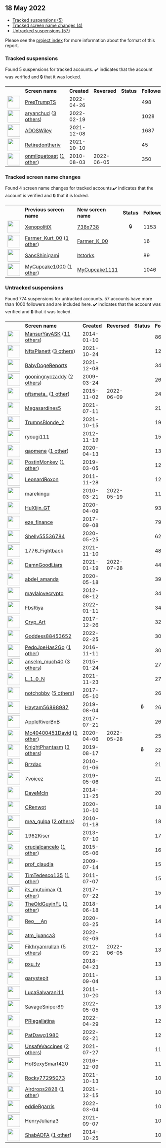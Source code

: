 ## 18 May 2022

* [Tracked suspensions (5)](#tracked-suspensions)
* [Tracked screen name changes (4)](#tracked-screen-name-changes)
* [Untracked suspensions (57)](#untracked-suspensions)

Please see the [project index](https://github.com/travisbrown/twitter-watch) for more information about the format of this report.

### Tracked suspensions

Found 5 suspensions for tracked accounts.
  ✔️ indicates that the account was verified and 🔒 that it was locked.

<table>
    <tr>
        <th></th>
        <th align="left">Screen name</th>
        <th align="left">Created</th>
        <th align="left">Reversed</th>
        <th align="left">Status</th>
        <th align="left">Followers</th>
        <th align="left">Ranking</th></tr>
    </tr>
        <tr>
            <td><a href="https://twitter.com/intent/user?user_id=1518751351500513280">
                <img src="https://pbs.twimg.com/profile_images/1520604870448848896/BHsndIC7_normal.jpg" width="40px" height="40px" align="center"/></a>
            </td>
            <td>
                <a href="https://twitter.com/PresTrumpTS">PresTrumpTS</a></td>
            <td>2022-04-26</td>
            <td></td>
            <td align="center"></td>
            <td>498</td>
            <td>757</td>
        </tr>
        <tr>
            <td><a href="https://twitter.com/intent/user?user_id=1495094035710676994">
                <img src="https://pbs.twimg.com/profile_images/1526264715088896007/19VG7pZK_normal.jpg" width="40px" height="40px" align="center"/></a>
            </td>
            <td>
                <a href="https://twitter.com/aryanchud">aryanchud</a>&nbsp;(<a href="https://api.memory.lol/v1/tw/id/1495094035710676994">3 others</a>)&nbsp;</td>
            <td>2022-02-19</td>
            <td></td>
            <td align="center"></td>
            <td>1028</td>
            <td>1782</td>
        </tr>
        <tr>
            <td><a href="https://twitter.com/intent/user?user_id=1468371649108267008">
                <img src="https://pbs.twimg.com/profile_images/1475344085925842945/zQ0MPpBR_normal.jpg" width="40px" height="40px" align="center"/></a>
            </td>
            <td>
                <a href="https://twitter.com/ADOSWiley">ADOSWiley</a></td>
            <td>2021-12-08</td>
            <td></td>
            <td align="center"></td>
            <td>1687</td>
            <td>2071</td>
        </tr>
        <tr>
            <td><a href="https://twitter.com/intent/user?user_id=1447287359335194624">
                <img src="https://pbs.twimg.com/profile_images/1447287932650409990/p-oCCuZ7_normal.jpg" width="40px" height="40px" align="center"/></a>
            </td>
            <td>
                <a href="https://twitter.com/Retiredontheriv">Retiredontheriv</a></td>
            <td>2021-10-10</td>
            <td></td>
            <td align="center"></td>
            <td>45</td>
            <td>33292</td>
        </tr>
        <tr>
            <td><a href="https://twitter.com/intent/user?user_id=174378852">
                <img src="https://pbs.twimg.com/profile_images/1182719433334251520/OfILSRjw_normal.jpg" width="40px" height="40px" align="center"/></a>
            </td>
            <td>
                <a href="https://twitter.com/onmilquetoast">onmilquetoast</a>&nbsp;(<a href="https://api.memory.lol/v1/tw/id/174378852">1 other</a>)&nbsp;</td>
            <td>2010-08-03</td>
            <td>2022-06-05</td>
            <td align="center"></td>
            <td>350</td>
            <td>81358</td>
        </tr></table>

### Tracked screen name changes

Found 4 screen name changes for tracked accounts.✔️ indicates that the account is verified and 🔒 that it is locked.

<table>
    <tr>
        <th></th>
        <th align="left">Previous screen name</th>
        <th align="left">New screen name</th>
        <th align="left">Status</th>
        <th align="left">Followers</th>
        <th align="left">Ranking</th></tr>
    </tr>
        <tr>
            <td><a href="https://twitter.com/intent/user?user_id=1305945020206321665">
                <img src="https://pbs.twimg.com/profile_images/1305950786774536192/7lrFkk_o_normal.jpg" width="40px" height="40px" align="center"/></a>
            </td>
            <td>
                <a href="https://twitter.com/XenopolitiX">XenopolitiX</a></td>
            <td>
                <a href="https://twitter.com/738x738">738x738</a>
            </td>
            <td align="center">🔒</td>
            <td>1153</td>
            <td>35140</td>
        </tr>
        <tr>
            <td><a href="https://twitter.com/intent/user?user_id=1524838707617943552">
                <img src="https://pbs.twimg.com/profile_images/1526338160149467136/Y_vi72WQ_normal.jpg" width="40px" height="40px" align="center"/></a>
            </td>
            <td>
                <a href="https://twitter.com/Farmer_Kurt_00">Farmer_Kurt_00</a>&nbsp;(<a href="https://api.memory.lol/v1/tw/id/1524838707617943552">1 other</a>)&nbsp;</td>
            <td>
                <a href="https://twitter.com/Farmer_K_00">Farmer_K_00</a>
            </td>
            <td align="center"></td>
            <td>16</td>
            <td>44766</td>
        </tr>
        <tr>
            <td><a href="https://twitter.com/intent/user?user_id=827672681491333120">
                <img src="https://pbs.twimg.com/profile_images/1539863376133767168/K0U7jtLu_normal.jpg" width="40px" height="40px" align="center"/></a>
            </td>
            <td>
                <a href="https://twitter.com/SansShinigami">SansShinigami</a></td>
            <td>
                <a href="https://twitter.com/ltstorks">ltstorks</a>
            </td>
            <td align="center"></td>
            <td>89</td>
            <td>61592</td>
        </tr>
        <tr>
            <td><a href="https://twitter.com/intent/user?user_id=1519002455069102081">
                <img src="https://pbs.twimg.com/profile_images/1520120800929628161/2MEbrwqZ_normal.jpg" width="40px" height="40px" align="center"/></a>
            </td>
            <td>
                <a href="https://twitter.com/MyCupcake1000">MyCupcake1000</a>&nbsp;(<a href="https://api.memory.lol/v1/tw/id/1519002455069102081">1 other</a>)&nbsp;</td>
            <td>
                <a href="https://twitter.com/MyCupcake1111">MyCupcake1111</a>
            </td>
            <td align="center"></td>
            <td>1046</td>
            <td>69938</td>
        </tr></table>


### Untracked suspensions

Found 774 suspensions for untracked accounts.
57 accounts have more than 1000 followers and are included here.
  ✔️ indicates that the account was verified and 🔒 that it was locked.

<table>
    <tr>
        <th></th>
        <th align="left">Screen name</th>
        <th align="left">Created</th>
        <th align="left">Reversed</th>
        <th align="left">Status</th>
        <th align="left">Followers</th>
    </tr>
        <tr>
            <td><a href="https://twitter.com/intent/user?user_id=2285746465">
                <img src="https://pbs.twimg.com/profile_images/1509912099937558535/OWXA9kL5_normal.jpg" width="40px" height="40px" align="center"/></a>
            </td>
            <td>
                <a href="https://twitter.com/MansurYavASK">MansurYavASK</a>&nbsp;(<a href="https://api.memory.lol/v1/tw/id/2285746465">11 others</a>)&nbsp;</td>
            <td>2014-01-10</td>
            <td></td>
            <td align="center"></td>
            <td>863784</td>
        </tr>
        <tr>
            <td><a href="https://twitter.com/intent/user?user_id=1452231072658427905">
                <img src="https://pbs.twimg.com/profile_images/1501227055282679810/6f_14Sjh_normal.jpg" width="40px" height="40px" align="center"/></a>
            </td>
            <td>
                <a href="https://twitter.com/NftsPlanett">NftsPlanett</a>&nbsp;(<a href="https://api.memory.lol/v1/tw/id/1452231072658427905">3 others</a>)&nbsp;</td>
            <td>2021-10-24</td>
            <td></td>
            <td align="center"></td>
            <td>128921</td>
        </tr>
        <tr>
            <td><a href="https://twitter.com/intent/user?user_id=1468405087160926209">
                <img src="https://pbs.twimg.com/profile_images/1480992903057092613/yHYFISHZ_normal.jpg" width="40px" height="40px" align="center"/></a>
            </td>
            <td>
                <a href="https://twitter.com/BabyDogeReports">BabyDogeReports</a></td>
            <td>2021-12-08</td>
            <td></td>
            <td align="center"></td>
            <td>34826</td>
        </tr>
        <tr>
            <td><a href="https://twitter.com/intent/user?user_id=26305099">
                <img src="https://abs.twimg.com/sticky/default_profile_images/default_profile_normal.png" width="40px" height="40px" align="center"/></a>
            </td>
            <td>
                <a href="https://twitter.com/gooningnyczaddy">gooningnyczaddy</a>&nbsp;(<a href="https://api.memory.lol/v1/tw/id/26305099">2 others</a>)&nbsp;</td>
            <td>2009-03-24</td>
            <td></td>
            <td align="center"></td>
            <td>26408</td>
        </tr>
        <tr>
            <td><a href="https://twitter.com/intent/user?user_id=4102443020">
                <img src="https://pbs.twimg.com/profile_images/1537848760600231937/z1ynvLww_normal.jpg" width="40px" height="40px" align="center"/></a>
            </td>
            <td>
                <a href="https://twitter.com/nftsmeta_">nftsmeta_</a>&nbsp;(<a href="https://api.memory.lol/v1/tw/id/4102443020">1 other</a>)&nbsp;</td>
            <td>2015-11-02</td>
            <td>2022-06-09</td>
            <td align="center"></td>
            <td>24488</td>
        </tr>
        <tr>
            <td><a href="https://twitter.com/intent/user?user_id=1414270107937767432">
                <img src="https://pbs.twimg.com/profile_images/1526233646969266176/cnakSQxw_normal.jpg" width="40px" height="40px" align="center"/></a>
            </td>
            <td>
                <a href="https://twitter.com/Megasardines5">Megasardines5</a></td>
            <td>2021-07-11</td>
            <td></td>
            <td align="center"></td>
            <td>21621</td>
        </tr>
        <tr>
            <td><a href="https://twitter.com/intent/user?user_id=1449106760145379329">
                <img src="https://pbs.twimg.com/profile_images/1517948285780066305/rAvk2Ayk_normal.jpg" width="40px" height="40px" align="center"/></a>
            </td>
            <td>
                <a href="https://twitter.com/TrumpsBlonde_2">TrumpsBlonde_2</a></td>
            <td>2021-10-15</td>
            <td></td>
            <td align="center"></td>
            <td>19915</td>
        </tr>
        <tr>
            <td><a href="https://twitter.com/intent/user?user_id=957146876">
                <img src="https://pbs.twimg.com/profile_images/1395258877986234369/NSpybHo9_normal.jpg" width="40px" height="40px" align="center"/></a>
            </td>
            <td>
                <a href="https://twitter.com/ryougi111">ryougi111</a></td>
            <td>2012-11-19</td>
            <td></td>
            <td align="center"></td>
            <td>15669</td>
        </tr>
        <tr>
            <td><a href="https://twitter.com/intent/user?user_id=1249518162665549824">
                <img src="https://pbs.twimg.com/profile_images/1519038068870811649/7wkJSI0X_normal.jpg" width="40px" height="40px" align="center"/></a>
            </td>
            <td>
                <a href="https://twitter.com/qaomene">qaomene</a>&nbsp;(<a href="https://api.memory.lol/v1/tw/id/1249518162665549824">1 other</a>)&nbsp;</td>
            <td>2020-04-13</td>
            <td></td>
            <td align="center"></td>
            <td>13669</td>
        </tr>
        <tr>
            <td><a href="https://twitter.com/intent/user?user_id=1102730501163384832">
                <img src="https://pbs.twimg.com/profile_images/1496703318495674370/q-A6yqTz_normal.jpg" width="40px" height="40px" align="center"/></a>
            </td>
            <td>
                <a href="https://twitter.com/PostinMonkey">PostinMonkey</a>&nbsp;(<a href="https://api.memory.lol/v1/tw/id/1102730501163384832">1 other</a>)&nbsp;</td>
            <td>2019-03-05</td>
            <td></td>
            <td align="center"></td>
            <td>12574</td>
        </tr>
        <tr>
            <td><a href="https://twitter.com/intent/user?user_id=423610335">
                <img src="https://pbs.twimg.com/profile_images/504275304081141761/0Gx4z1uj_normal.jpeg" width="40px" height="40px" align="center"/></a>
            </td>
            <td>
                <a href="https://twitter.com/LeonardRoxon">LeonardRoxon</a></td>
            <td>2011-11-28</td>
            <td></td>
            <td align="center"></td>
            <td>12542</td>
        </tr>
        <tr>
            <td><a href="https://twitter.com/intent/user?user_id=125171112">
                <img src="https://pbs.twimg.com/profile_images/1322507620654047236/oEzoQOHu_normal.png" width="40px" height="40px" align="center"/></a>
            </td>
            <td>
                <a href="https://twitter.com/marekingu">marekingu</a></td>
            <td>2010-03-21</td>
            <td>2022-05-19</td>
            <td align="center"></td>
            <td>11343</td>
        </tr>
        <tr>
            <td><a href="https://twitter.com/intent/user?user_id=1248346194159558659">
                <img src="https://pbs.twimg.com/profile_images/1321578250636791809/zJn7VJcB_normal.jpg" width="40px" height="40px" align="center"/></a>
            </td>
            <td>
                <a href="https://twitter.com/HuXljin_GT">HuXljin_GT</a></td>
            <td>2020-04-09</td>
            <td></td>
            <td align="center"></td>
            <td>9318</td>
        </tr>
        <tr>
            <td><a href="https://twitter.com/intent/user?user_id=906250510126206977">
                <img src="https://pbs.twimg.com/profile_images/1521350508564340736/h4hXa262_normal.jpg" width="40px" height="40px" align="center"/></a>
            </td>
            <td>
                <a href="https://twitter.com/eze_finance">eze_finance</a></td>
            <td>2017-09-08</td>
            <td></td>
            <td align="center"></td>
            <td>7930</td>
        </tr>
        <tr>
            <td><a href="https://twitter.com/intent/user?user_id=1264943289230385152">
                <img src="https://pbs.twimg.com/profile_images/1488233856230645769/MSkGL4Kx_normal.jpg" width="40px" height="40px" align="center"/></a>
            </td>
            <td>
                <a href="https://twitter.com/Shelly55536784">Shelly55536784</a></td>
            <td>2020-05-25</td>
            <td></td>
            <td align="center"></td>
            <td>6254</td>
        </tr>
        <tr>
            <td><a href="https://twitter.com/intent/user?user_id=1458421808273702915">
                <img src="https://pbs.twimg.com/profile_images/1458422661089009680/8OpVVcql_normal.jpg" width="40px" height="40px" align="center"/></a>
            </td>
            <td>
                <a href="https://twitter.com/1776_Fightback">1776_Fightback</a></td>
            <td>2021-11-10</td>
            <td></td>
            <td align="center"></td>
            <td>4815</td>
        </tr>
        <tr>
            <td><a href="https://twitter.com/intent/user?user_id=1351477451273228294">
                <img src="https://pbs.twimg.com/profile_images/1397814424153559045/CBpdvth9_normal.jpg" width="40px" height="40px" align="center"/></a>
            </td>
            <td>
                <a href="https://twitter.com/DamnGoodLiars">DamnGoodLiars</a></td>
            <td>2021-01-19</td>
            <td>2022-07-28</td>
            <td align="center"></td>
            <td>4419</td>
        </tr>
        <tr>
            <td><a href="https://twitter.com/intent/user?user_id=1262382448295456768">
                <img src="https://pbs.twimg.com/profile_images/1371489695339794439/MLTdT3_l_normal.jpg" width="40px" height="40px" align="center"/></a>
            </td>
            <td>
                <a href="https://twitter.com/abdel_amanda">abdel_amanda</a></td>
            <td>2020-05-18</td>
            <td></td>
            <td align="center"></td>
            <td>3991</td>
        </tr>
        <tr>
            <td><a href="https://twitter.com/intent/user?user_id=753345476">
                <img src="https://abs.twimg.com/sticky/default_profile_images/default_profile_normal.png" width="40px" height="40px" align="center"/></a>
            </td>
            <td>
                <a href="https://twitter.com/maylalovecrypto">maylalovecrypto</a></td>
            <td>2012-08-12</td>
            <td></td>
            <td align="center"></td>
            <td>3484</td>
        </tr>
        <tr>
            <td><a href="https://twitter.com/intent/user?user_id=1480808955110592513">
                <img src="https://pbs.twimg.com/profile_images/1511226293983281159/au23vw7B_normal.jpg" width="40px" height="40px" align="center"/></a>
            </td>
            <td>
                <a href="https://twitter.com/FbsRiya">FbsRiya</a></td>
            <td>2022-01-11</td>
            <td></td>
            <td align="center"></td>
            <td>3459</td>
        </tr>
        <tr>
            <td><a href="https://twitter.com/intent/user?user_id=945574174235545601">
                <img src="https://pbs.twimg.com/profile_images/950490075200196608/xL2Ezhm0_normal.jpg" width="40px" height="40px" align="center"/></a>
            </td>
            <td>
                <a href="https://twitter.com/Cryp_Art">Cryp_Art</a></td>
            <td>2017-12-26</td>
            <td></td>
            <td align="center"></td>
            <td>3244</td>
        </tr>
        <tr>
            <td><a href="https://twitter.com/intent/user?user_id=1497224017283006479">
                <img src="https://pbs.twimg.com/profile_images/1521392501592137728/3RtEr02g_normal.jpg" width="40px" height="40px" align="center"/></a>
            </td>
            <td>
                <a href="https://twitter.com/Goddess88453652">Goddess88453652</a></td>
            <td>2022-02-25</td>
            <td></td>
            <td align="center"></td>
            <td>3024</td>
        </tr>
        <tr>
            <td><a href="https://twitter.com/intent/user?user_id=797078151801303044">
                <img src="https://pbs.twimg.com/profile_images/1505571056039440389/Udel5naH_normal.jpg" width="40px" height="40px" align="center"/></a>
            </td>
            <td>
                <a href="https://twitter.com/PedoJoeHas2Go">PedoJoeHas2Go</a>&nbsp;(<a href="https://api.memory.lol/v1/tw/id/797078151801303044">1 other</a>)&nbsp;</td>
            <td>2016-11-11</td>
            <td></td>
            <td align="center"></td>
            <td>3015</td>
        </tr>
        <tr>
            <td><a href="https://twitter.com/intent/user?user_id=2996683077">
                <img src="https://pbs.twimg.com/profile_images/1522909131878846464/KSrIWGnK_normal.jpg" width="40px" height="40px" align="center"/></a>
            </td>
            <td>
                <a href="https://twitter.com/anselm_much40">anselm_much40</a>&nbsp;(<a href="https://api.memory.lol/v1/tw/id/2996683077">3 others</a>)&nbsp;</td>
            <td>2015-01-24</td>
            <td></td>
            <td align="center"></td>
            <td>2783</td>
        </tr>
        <tr>
            <td><a href="https://twitter.com/intent/user?user_id=1463125620083154948">
                <img src="https://pbs.twimg.com/profile_images/1517135264866578432/KPcIphzx_normal.jpg" width="40px" height="40px" align="center"/></a>
            </td>
            <td>
                <a href="https://twitter.com/L_1_0_N">L_1_0_N</a></td>
            <td>2021-11-23</td>
            <td></td>
            <td align="center"></td>
            <td>2743</td>
        </tr>
        <tr>
            <td><a href="https://twitter.com/intent/user?user_id=862119484248739844">
                <img src="https://pbs.twimg.com/profile_images/1522683986308386816/L8kURxRT_normal.jpg" width="40px" height="40px" align="center"/></a>
            </td>
            <td>
                <a href="https://twitter.com/notchobby">notchobby</a>&nbsp;(<a href="https://api.memory.lol/v1/tw/id/862119484248739844">5 others</a>)&nbsp;</td>
            <td>2017-05-10</td>
            <td></td>
            <td align="center"></td>
            <td>2673</td>
        </tr>
        <tr>
            <td><a href="https://twitter.com/intent/user?user_id=1158011469650415616">
                <img src="https://pbs.twimg.com/profile_images/1442770428649480192/JI2iCNPG_normal.jpg" width="40px" height="40px" align="center"/></a>
            </td>
            <td>
                <a href="https://twitter.com/Haytam56898987">Haytam56898987</a></td>
            <td>2019-08-04</td>
            <td></td>
            <td align="center">🔒</td>
            <td>2668</td>
        </tr>
        <tr>
            <td><a href="https://twitter.com/intent/user?user_id=888521171464970241">
                <img src="https://pbs.twimg.com/profile_images/1214201664795602946/Z6i7i_BE_normal.jpg" width="40px" height="40px" align="center"/></a>
            </td>
            <td>
                <a href="https://twitter.com/AppleRiverBnB">AppleRiverBnB</a></td>
            <td>2017-07-21</td>
            <td></td>
            <td align="center"></td>
            <td>2651</td>
        </tr>
        <tr>
            <td><a href="https://twitter.com/intent/user?user_id=1247085561984229379">
                <img src="https://pbs.twimg.com/profile_images/1270069829748260871/tIMx6jR9_normal.jpg" width="40px" height="40px" align="center"/></a>
            </td>
            <td>
                <a href="https://twitter.com/Mc40400451David">Mc40400451David</a>&nbsp;(<a href="https://api.memory.lol/v1/tw/id/1247085561984229379">1 other</a>)&nbsp;</td>
            <td>2020-04-06</td>
            <td>2022-05-28</td>
            <td align="center"></td>
            <td>2531</td>
        </tr>
        <tr>
            <td><a href="https://twitter.com/intent/user?user_id=1162727287923625984">
                <img src="https://pbs.twimg.com/profile_images/1231943100593037313/qlgx2XE5_normal.jpg" width="40px" height="40px" align="center"/></a>
            </td>
            <td>
                <a href="https://twitter.com/KnightPhantasm">KnightPhantasm</a>&nbsp;(<a href="https://api.memory.lol/v1/tw/id/1162727287923625984">3 others</a>)&nbsp;</td>
            <td>2019-08-17</td>
            <td></td>
            <td align="center">🔒</td>
            <td>2208</td>
        </tr>
        <tr>
            <td><a href="https://twitter.com/intent/user?user_id=102484319">
                <img src="https://pbs.twimg.com/profile_images/644102856618999808/MjEXRA5G_normal.jpg" width="40px" height="40px" align="center"/></a>
            </td>
            <td>
                <a href="https://twitter.com/Brzdac">Brzdac</a></td>
            <td>2010-01-06</td>
            <td></td>
            <td align="center"></td>
            <td>2161</td>
        </tr>
        <tr>
            <td><a href="https://twitter.com/intent/user?user_id=1125368558702288896">
                <img src="https://pbs.twimg.com/profile_images/1519219431783686144/CZqdKxnX_normal.jpg" width="40px" height="40px" align="center"/></a>
            </td>
            <td>
                <a href="https://twitter.com/7voicez">7voicez</a></td>
            <td>2019-05-06</td>
            <td></td>
            <td align="center"></td>
            <td>2149</td>
        </tr>
        <tr>
            <td><a href="https://twitter.com/intent/user?user_id=2909563304">
                <img src="https://pbs.twimg.com/profile_images/1514808781917474824/KzkWAIkU_normal.jpg" width="40px" height="40px" align="center"/></a>
            </td>
            <td>
                <a href="https://twitter.com/DaveMcln">DaveMcln</a></td>
            <td>2014-11-25</td>
            <td></td>
            <td align="center"></td>
            <td>2044</td>
        </tr>
        <tr>
            <td><a href="https://twitter.com/intent/user?user_id=1314969573209378817">
                <img src="https://pbs.twimg.com/profile_images/1372737209795760128/GEbd-oAg_normal.jpg" width="40px" height="40px" align="center"/></a>
            </td>
            <td>
                <a href="https://twitter.com/CRenwot">CRenwot</a></td>
            <td>2020-10-10</td>
            <td></td>
            <td align="center"></td>
            <td>1837</td>
        </tr>
        <tr>
            <td><a href="https://twitter.com/intent/user?user_id=106239911">
                <img src="https://pbs.twimg.com/profile_images/1522648561393238017/L_2uXp3t_normal.jpg" width="40px" height="40px" align="center"/></a>
            </td>
            <td>
                <a href="https://twitter.com/mea_gulpa">mea_gulpa</a>&nbsp;(<a href="https://api.memory.lol/v1/tw/id/106239911">2 others</a>)&nbsp;</td>
            <td>2010-01-18</td>
            <td></td>
            <td align="center"></td>
            <td>1829</td>
        </tr>
        <tr>
            <td><a href="https://twitter.com/intent/user?user_id=1584035035">
                <img src="https://pbs.twimg.com/profile_images/1352398465192497152/FBeoNc6h_normal.jpg" width="40px" height="40px" align="center"/></a>
            </td>
            <td>
                <a href="https://twitter.com/1962Kiser">1962Kiser</a></td>
            <td>2013-07-10</td>
            <td></td>
            <td align="center"></td>
            <td>1765</td>
        </tr>
        <tr>
            <td><a href="https://twitter.com/intent/user?user_id=3237908699">
                <img src="https://pbs.twimg.com/profile_images/1525853844315439104/OMZ48UR4_normal.jpg" width="40px" height="40px" align="center"/></a>
            </td>
            <td>
                <a href="https://twitter.com/crucialcancelo">crucialcancelo</a>&nbsp;(<a href="https://api.memory.lol/v1/tw/id/3237908699">1 other</a>)&nbsp;</td>
            <td>2015-05-06</td>
            <td></td>
            <td align="center"></td>
            <td>1639</td>
        </tr>
        <tr>
            <td><a href="https://twitter.com/intent/user?user_id=56544075">
                <img src="https://pbs.twimg.com/profile_images/1373969366119759874/qGUqzYgN_normal.jpg" width="40px" height="40px" align="center"/></a>
            </td>
            <td>
                <a href="https://twitter.com/prof_claudia">prof_claudia</a></td>
            <td>2009-07-14</td>
            <td></td>
            <td align="center"></td>
            <td>1571</td>
        </tr>
        <tr>
            <td><a href="https://twitter.com/intent/user?user_id=331302647">
                <img src="https://pbs.twimg.com/profile_images/1114481507110776832/CGuudzHw_normal.jpg" width="40px" height="40px" align="center"/></a>
            </td>
            <td>
                <a href="https://twitter.com/TimTedesco135">TimTedesco135</a>&nbsp;(<a href="https://api.memory.lol/v1/tw/id/331302647">1 other</a>)&nbsp;</td>
            <td>2011-07-07</td>
            <td></td>
            <td align="center"></td>
            <td>1567</td>
        </tr>
        <tr>
            <td><a href="https://twitter.com/intent/user?user_id=888658946516496384">
                <img src="https://pbs.twimg.com/profile_images/1524799806807461889/dqSQITW5_normal.jpg" width="40px" height="40px" align="center"/></a>
            </td>
            <td>
                <a href="https://twitter.com/its_mutuimax">its_mutuimax</a>&nbsp;(<a href="https://api.memory.lol/v1/tw/id/888658946516496384">1 other</a>)&nbsp;</td>
            <td>2017-07-22</td>
            <td></td>
            <td align="center"></td>
            <td>1536</td>
        </tr>
        <tr>
            <td><a href="https://twitter.com/intent/user?user_id=1008837438201090051">
                <img src="https://pbs.twimg.com/profile_images/1526217943608066048/7Qx42TxE_normal.jpg" width="40px" height="40px" align="center"/></a>
            </td>
            <td>
                <a href="https://twitter.com/TheOldGuyinFL">TheOldGuyinFL</a>&nbsp;(<a href="https://api.memory.lol/v1/tw/id/1008837438201090051">1 other</a>)&nbsp;</td>
            <td>2018-06-18</td>
            <td></td>
            <td align="center"></td>
            <td>1445</td>
        </tr>
        <tr>
            <td><a href="https://twitter.com/intent/user?user_id=1242928677899448331">
                <img src="https://pbs.twimg.com/profile_images/1242930306769920002/gQdFGkc4_normal.png" width="40px" height="40px" align="center"/></a>
            </td>
            <td>
                <a href="https://twitter.com/Reo___An">Reo___An</a></td>
            <td>2020-03-25</td>
            <td></td>
            <td align="center"></td>
            <td>1428</td>
        </tr>
        <tr>
            <td><a href="https://twitter.com/intent/user?user_id=1491516148046872579">
                <img src="https://pbs.twimg.com/profile_images/1496008320133513219/oonJrVJb_normal.jpg" width="40px" height="40px" align="center"/></a>
            </td>
            <td>
                <a href="https://twitter.com/atm_juanca3">atm_juanca3</a></td>
            <td>2022-02-09</td>
            <td></td>
            <td align="center"></td>
            <td>1402</td>
        </tr>
        <tr>
            <td><a href="https://twitter.com/intent/user?user_id=837132229">
                <img src="https://pbs.twimg.com/profile_images/1566909038448627712/I1QdL4BG_normal.jpg" width="40px" height="40px" align="center"/></a>
            </td>
            <td>
                <a href="https://twitter.com/Fikhryamrullah">Fikhryamrullah</a>&nbsp;(<a href="https://api.memory.lol/v1/tw/id/837132229">5 others</a>)&nbsp;</td>
            <td>2012-09-21</td>
            <td>2022-06-05</td>
            <td align="center"></td>
            <td>1393</td>
        </tr>
        <tr>
            <td><a href="https://twitter.com/intent/user?user_id=988287998071631872">
                <img src="https://pbs.twimg.com/profile_images/1277722295847575552/F1MpZL0F_normal.jpg" width="40px" height="40px" align="center"/></a>
            </td>
            <td>
                <a href="https://twitter.com/pxu_tv">pxu_tv</a></td>
            <td>2018-04-23</td>
            <td></td>
            <td align="center"></td>
            <td>1339</td>
        </tr>
        <tr>
            <td><a href="https://twitter.com/intent/user?user_id=367608157">
                <img src="https://pbs.twimg.com/profile_images/1511079167907008517/A7O3vD0f_normal.jpg" width="40px" height="40px" align="center"/></a>
            </td>
            <td>
                <a href="https://twitter.com/garystepit">garystepit</a></td>
            <td>2011-09-04</td>
            <td></td>
            <td align="center"></td>
            <td>1323</td>
        </tr>
        <tr>
            <td><a href="https://twitter.com/intent/user?user_id=394692990">
                <img src="https://pbs.twimg.com/profile_images/906169646134558720/lqp9UO16_normal.jpg" width="40px" height="40px" align="center"/></a>
            </td>
            <td>
                <a href="https://twitter.com/LucaSalvarani11">LucaSalvarani11</a></td>
            <td>2011-10-20</td>
            <td></td>
            <td align="center"></td>
            <td>1304</td>
        </tr>
        <tr>
            <td><a href="https://twitter.com/intent/user?user_id=1522347131478192128">
                <img src="https://pbs.twimg.com/profile_images/1522594747218595841/XZ4u0ssa_normal.jpg" width="40px" height="40px" align="center"/></a>
            </td>
            <td>
                <a href="https://twitter.com/SavageSniper89">SavageSniper89</a></td>
            <td>2022-05-05</td>
            <td></td>
            <td align="center"></td>
            <td>1304</td>
        </tr>
        <tr>
            <td><a href="https://twitter.com/intent/user?user_id=1519840819779309568">
                <img src="https://pbs.twimg.com/profile_images/1524439573836623873/7swVo5uO_normal.jpg" width="40px" height="40px" align="center"/></a>
            </td>
            <td>
                <a href="https://twitter.com/PRlegallatina">PRlegallatina</a></td>
            <td>2022-04-29</td>
            <td></td>
            <td align="center"></td>
            <td>1297</td>
        </tr>
        <tr>
            <td><a href="https://twitter.com/intent/user?user_id=1495790221602000896">
                <img src="https://pbs.twimg.com/profile_images/1521092580573855745/hoJmMBq3_normal.jpg" width="40px" height="40px" align="center"/></a>
            </td>
            <td>
                <a href="https://twitter.com/PatDawg1980">PatDawg1980</a></td>
            <td>2022-02-21</td>
            <td></td>
            <td align="center"></td>
            <td>1205</td>
        </tr>
        <tr>
            <td><a href="https://twitter.com/intent/user?user_id=1420026192640544772">
                <img src="https://pbs.twimg.com/profile_images/1478991518878904320/RI34cL8A_normal.jpg" width="40px" height="40px" align="center"/></a>
            </td>
            <td>
                <a href="https://twitter.com/UnsafeVaccines">UnsafeVaccines</a>&nbsp;(<a href="https://api.memory.lol/v1/tw/id/1420026192640544772">2 others</a>)&nbsp;</td>
            <td>2021-07-27</td>
            <td></td>
            <td align="center"></td>
            <td>1177</td>
        </tr>
        <tr>
            <td><a href="https://twitter.com/intent/user?user_id=807334825820467200">
                <img src="https://pbs.twimg.com/profile_images/1513460545785311232/RvcqbnY5_normal.jpg" width="40px" height="40px" align="center"/></a>
            </td>
            <td>
                <a href="https://twitter.com/HotSexySmart420">HotSexySmart420</a></td>
            <td>2016-12-09</td>
            <td></td>
            <td align="center"></td>
            <td>1153</td>
        </tr>
        <tr>
            <td><a href="https://twitter.com/intent/user?user_id=1448343644424089601">
                <img src="https://pbs.twimg.com/profile_images/1519011983277924353/dh-OjhsG_normal.jpg" width="40px" height="40px" align="center"/></a>
            </td>
            <td>
                <a href="https://twitter.com/Rocky77295073">Rocky77295073</a></td>
            <td>2021-10-13</td>
            <td></td>
            <td align="center"></td>
            <td>1072</td>
        </tr>
        <tr>
            <td><a href="https://twitter.com/intent/user?user_id=1471139567172395011">
                <img src="https://pbs.twimg.com/profile_images/1526096814172082177/hanrlH4a_normal.jpg" width="40px" height="40px" align="center"/></a>
            </td>
            <td>
                <a href="https://twitter.com/Airdrops2828">Airdrops2828</a>&nbsp;(<a href="https://api.memory.lol/v1/tw/id/1471139567172395011">1 other</a>)&nbsp;</td>
            <td>2021-12-15</td>
            <td></td>
            <td align="center"></td>
            <td>1048</td>
        </tr>
        <tr>
            <td><a href="https://twitter.com/intent/user?user_id=1499699765864509441">
                <img src="https://pbs.twimg.com/profile_images/1522217106732830721/eno69AVf_normal.jpg" width="40px" height="40px" align="center"/></a>
            </td>
            <td>
                <a href="https://twitter.com/eddieRgarris">eddieRgarris</a></td>
            <td>2022-03-04</td>
            <td></td>
            <td align="center"></td>
            <td>1018</td>
        </tr>
        <tr>
            <td><a href="https://twitter.com/intent/user?user_id=1435340907759419396">
                <img src="https://pbs.twimg.com/profile_images/1464482387908173828/6QyE6rrX_normal.jpg" width="40px" height="40px" align="center"/></a>
            </td>
            <td>
                <a href="https://twitter.com/HenryJuliana3">HenryJuliana3</a></td>
            <td>2021-09-07</td>
            <td></td>
            <td align="center"></td>
            <td>1006</td>
        </tr>
        <tr>
            <td><a href="https://twitter.com/intent/user?user_id=2843681110">
                <img src="https://pbs.twimg.com/profile_images/1435002524638003212/aGzg_bYc_normal.jpg" width="40px" height="40px" align="center"/></a>
            </td>
            <td>
                <a href="https://twitter.com/ShabADFA">ShabADFA</a>&nbsp;(<a href="https://api.memory.lol/v1/tw/id/2843681110">1 other</a>)&nbsp;</td>
            <td>2014-10-25</td>
            <td></td>
            <td align="center"></td>
            <td>1004</td>
        </tr></table>
